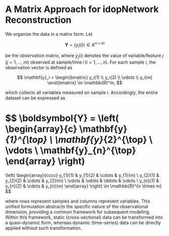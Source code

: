 # A Matrix Approach for idopNetwork Reconstruction

We organize the data in a matrix form. Let 

$$
\boldsymbol{Y} = (y_j(i)) \in \mathbb{R}^{n \times m}
$$

be the observation matrix, where $y_j(i)$ denotes the value of variable/feature $j \, (j=1,\ldots,m)$ observed at sample/time $i \, (i=1,\dots,n)$. For each sample $i$, the observation vector is defined as

$$
\mathbf{y}_i =
\begin{bmatrix}
y_i(1) \\ y_i(2) \\ \vdots \\ y_i(m)
\end{bmatrix}
\in \mathbb{R}^m,
$$

which collects all variables measured on sample $i$. Accordingly, the entire dataset can be expressed as

$$
\boldsymbol{Y} =
\left(
\begin{array}{c}
\mathbf{y}_{1}^{\top} \\
\mathbf{y}_{2}^{\top} \\
\vdots \\
\mathbf{y}_{n}^{\top}
\end{array}
\right)
=
\left(
\begin{array}{cccc}
y_{1}(1) & y_{1}(2) & \cdots & y_{1}(m) \\
y_{2}(1) & y_{2}(2) & \cdots & y_{2}(m) \\
\vdots   & \vdots   & \ddots & \vdots   \\
y_{n}(1) & y_{n}(2) & \cdots & y_{n}(m)
\end{array}
\right)
\in \mathbb{R}^{n \times m}
$$

where rows represent samples and columns represent variables. This unified formulation abstracts the specific nature of the observational dimension, providing a common framework for subsequent modeling. Within this framework, static (cross-sectional) data can be transformed into a quasi-dynamic form, whereas dynamic (time-series) data can be directly applied without such transformation.
